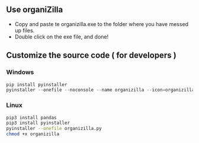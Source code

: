 ## Use organiZilla 

- Copy and paste te organizilla.exe to the folder where you have messed up files.
- Double click on the exe file, and done!

## Customize the source code ( for developers )

### Windows
```powershell
pip install pyinstaller
pyinstaller --onefile --noconsole --name organizilla --icon=organizilla.ico organizilla.py
```


### Linux 
```bash
pip3 install pandas
pip3 install pyinstaller
pyinstaller --onefile organizilla.py
chmod +x organizilla
```

